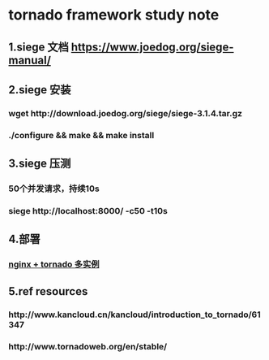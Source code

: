 <h1>tornado framework study note </h1>

<h2>1.siege 文档 <a href="https://www.joedog.org/siege-manual/">https://www.joedog.org/siege-manual/</a></h2>

<h2>2.siege 安装</h2>
<h3>wget http://download.joedog.org/siege/siege-3.1.4.tar.gz</h3>
<h3>./configure && make && make install </h3>

<h2>3.siege 压测</h2>
<h3>50个并发请求，持续10s </h3>
<h3>siege http://localhost:8000/ -c50 -t10s </h3>

<h2>4.部署</h2>
<h3><a href="http://www.kancloud.cn/kancloud/introduction_to_tornado/61352">nginx + tornado 多实例</a></h3>

<h2>5.ref resources </h2>
<h3>http://www.kancloud.cn/kancloud/introduction_to_tornado/61347 </h3>
<h3>http://www.tornadoweb.org/en/stable/</h3>
